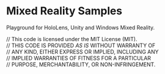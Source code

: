 # Mixed Reality Samples

Playground for HoloLens, Unity and Windows Mixed Reality.<br />

// This code is licensed under the MIT License (MIT). <br />
// THIS CODE IS PROVIDED *AS IS* WITHOUT WARRANTY OF <br />
// ANY KIND, EITHER EXPRESS OR IMPLIED, INCLUDING ANY <br />
// IMPLIED WARRANTIES OF FITNESS FOR A PARTICULAR <br />
// PURPOSE, MERCHANTABILITY, OR NON-INFRINGEMENT. <br />
